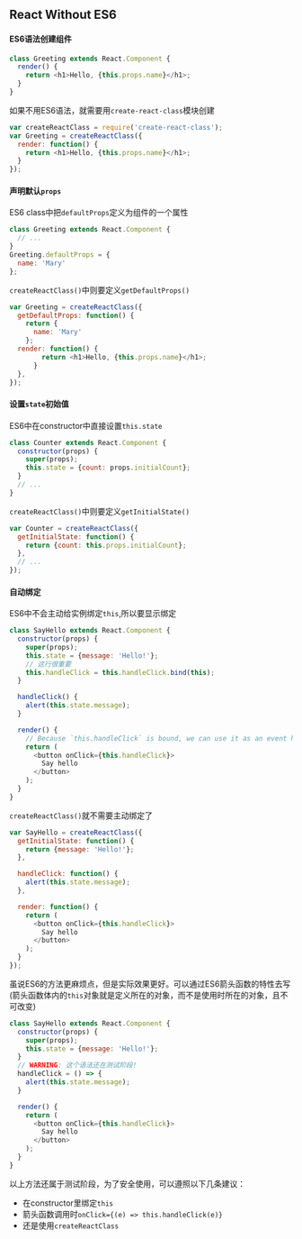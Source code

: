 ## React Without ES6
#### ES6语法创建组件
```js
class Greeting extends React.Component {
  render() {
    return <h1>Hello, {this.props.name}</h1>;
  }
}
```
如果不用ES6语法，就需要用`create-react-class`模块创建
```js
var createReactClass = require('create-react-class');
var Greeting = createReactClass({
  render: function() {
    return <h1>Hello, {this.props.name}</h1>;
  }
});
```
#### 声明默认`props`
ES6 class中把`defaultProps`定义为组件的一个属性
```js
class Greeting extends React.Component {
  // ...
}
Greeting.defaultProps = {
  name: 'Mary'
};
```
`createReactClass()`中则要定义`getDefaultProps()`
```js
var Greeting = createReactClass({
  getDefaultProps: function() {
    return {
      name: 'Mary'
    };
  render: function() {
        return <h1>Hello, {this.props.name}</h1>;
      }
  },
});
```
#### 设置`state`初始值
ES6中在constructor中直接设置`this.state`
```js
class Counter extends React.Component {
  constructor(props) {
    super(props);
    this.state = {count: props.initialCount};
  }
  // ...
}
```
`createReactClass()`中则要定义`getInitialState()`
```js
var Counter = createReactClass({
  getInitialState: function() {
    return {count: this.props.initialCount};
  },
  // ...
});
```
#### 自动绑定
ES6中不会主动给实例绑定`this`,所以要显示绑定
```js
class SayHello extends React.Component {
  constructor(props) {
    super(props);
    this.state = {message: 'Hello!'};
    // 这行很重要
    this.handleClick = this.handleClick.bind(this);
  }

  handleClick() {
    alert(this.state.message);
  }

  render() {
    // Because `this.handleClick` is bound, we can use it as an event handler.
    return (
      <button onClick={this.handleClick}>
        Say hello
      </button>
    );
  }
}
```
`createReactClass()`就不需要主动绑定了
```js
var SayHello = createReactClass({
  getInitialState: function() {
    return {message: 'Hello!'};
  },

  handleClick: function() {
    alert(this.state.message);
  },

  render: function() {
    return (
      <button onClick={this.handleClick}>
        Say hello
      </button>
    );
  }
});
```
虽说ES6的方法更麻烦点，但是实际效果更好。可以通过ES6箭头函数的特性去写(箭头函数体内的`this`对象就是定义所在的对象，而不是使用时所在的对象，且不可改变)
```js
class SayHello extends React.Component {
  constructor(props) {
    super(props);
    this.state = {message: 'Hello!'};
  }
  // WARNING: 这个语法还在测试阶段!
  handleClick = () => {
    alert(this.state.message);
  }

  render() {
    return (
      <button onClick={this.handleClick}>
        Say hello
      </button>
    );
  }
}
```
以上方法还属于测试阶段，为了安全使用，可以遵照以下几条建议：
- 在constructor里绑定`this`
- 箭头函数调用时`onClick={(e) => this.handleClick(e)}`
- 还是使用`createReactClass`